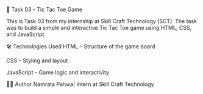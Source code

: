🎯 Task 03 - Tic Tac Toe Game


This is Task 03 from my internship at Skill Craft Technology (SCT).
The task was to build a simple and interactive Tic Tac Toe game using HTML, CSS, and JavaScript.


🛠️ Technologies Used
HTML – Structure of the game board

CSS – Styling and layout

JavaScript – Game logic and interactivity




🙋‍♀️ Author
Namrata Pahwa|
Intern at Skill Craft Technology

